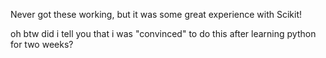 Never got these working, but it was some great experience with Scikit!

oh btw did i tell you that i was "convinced" to do this after learning python for two weeks?

